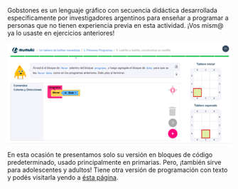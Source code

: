 Gobstones es un lenguaje gráfico con secuencia didáctica desarrollada específicamente por investigadores argentinos para enseñar a programar a personas que no tienen experiencia previa en esta actividad. ¡Vos mism@ ya lo usaste en ejercicios anteriores!

<img src="https://raw.githubusercontent.com/MumukiProject/mumuki-guia-text-pensamiento-computacional-herramientas-tecnologicas/master/assets/tecla1_1540239814759.png" alt="tecla1_1540239814759.png" width="auto" height="auto">

En esta ocasión te presentamos solo su versión en bloques de código predeterminado, usado principalmente en primarias. Pero, ¡también sirve para adolescentes y adultos! Tiene otra versión de programación con texto y podés visitarla yendo a [ésta página](https://mumuki.io/central/chapters/6-fundamentos).
